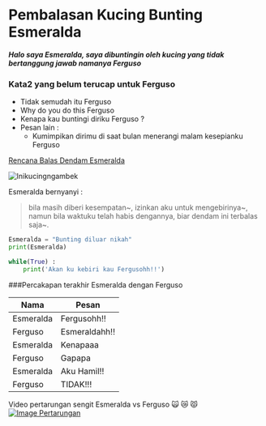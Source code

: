 # Pembalasan Kucing Bunting Esmeralda

__*Halo saya Esmeralda, saya dibuntingin oleh kucing yang tidak bertanggung jawab namanya Ferguso*__

### Kata2 yang belum terucap untuk Ferguso

- Tidak semudah itu Ferguso
- Why do you do this Ferguso
- Kenapa kau buntingi diriku Ferguso ?
- Pesan lain :
    - Kumimpikan dirimu di saat bulan menerangi malam kesepianku Ferguso

[Rencana Balas Dendam Esmeralda](https://www.wikihow.com/Take-Revenge-on-Your-Enemies)

![Inikucingngambek](https://maniakucing.com/wp-content/uploads/2016/04/Ciri-Ciri-Kucing-Terkena-Rabies.jpg)

Esmeralda bernyanyi :
> bila masih diberi kesempatan~, izinkan aku untuk mengebirinya~, namun bila waktuku telah habis dengannya, biar dendam ini terbalas saja~.

```python
Esmeralda = "Bunting diluar nikah"
print(Esmeralda)

while(True) :
    print('Akan ku kebiri kau Fergusohh!!')

```

###Percakapan terakhir Esmeralda dengan Ferguso

Nama | Pesan 
-----|-----
Esmeralda|Fergusohh!!
Ferguso|Esmeraldahh!!
Esmeralda|Kenapaaa
Ferguso|Gapapa
Esmeralda|Aku Hamil!!
Ferguso|TIDAK!!! 



Video pertarungan sengit Esmeralda vs Ferguso :scream_cat: :crying_cat_face: :pouting_cat:
[![Image Pertarungan](https://i.ytimg.com/vi/SImXuZwUvcw/hqdefault.jpg?sqp=-oaymwEZCPYBEIoBSFXyq4qpAwsIARUAAIhCGAFwAQ==&rs=AOn4CLCY9NtMkdU7lSf5e2dk2xvdJZQK6Q)](https://www.youtube.com/watch?v=SImXuZwUvcw)
